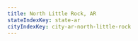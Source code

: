 ```yaml
---
title: North Little Rock, AR
stateIndexKey: state-ar
cityIndexKey: city-ar-north-little-rock
---
```

